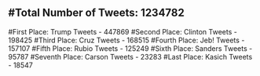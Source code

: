 #Total Number of Tweets: 1234782 
---
#First Place: Trump Tweets - 447869
#Second Place: Clinton Tweets - 198425
#Third Place: Cruz Tweets - 168515
#Fourth Place: Jeb! Tweets - 157107
#Fifth Place: Rubio Tweets - 125249
#Sixth Place: Sanders Tweets - 95787
#Seventh Place: Carson Tweets - 23283
#Last Place: Kasich Tweets - 18547

